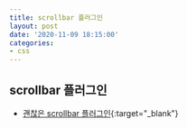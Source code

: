```yaml
---
title: scrollbar 플러그인
layout: post
date: '2020-11-09 18:15:00'
categories:
- css
---
```


## scrollbar 플러그인

* [괜찮은 scrollbar 플러그인](https://gromo.github.io/jquery.scrollbar/demo/advanced.html){:target="_blank"}